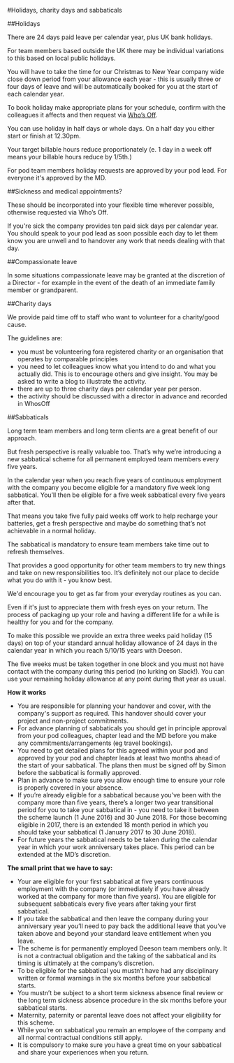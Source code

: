 #Holidays, charity days and sabbaticals

##Holidays

There are 24 days paid leave per calendar year, plus UK bank holidays. 

For team members based outside the UK there may be individual variations to this based on local public holidays.

You will have to take the time for our Christmas to New Year company wide close down period from your allowance each year - this is usually three or four days of leave and will be automatically booked for you at the start of each calendar year.

To book holiday make appropriate plans for your schedule, confirm with the colleagues it affects and then request via [Who’s Off](http://www.whosoff.com).

You can use holiday in half days or whole days. On a half day you either start or finish at 12.30pm.

Your target billable hours reduce proportionately (e. 1 day in a week off means your billable hours reduce by 1/5th.)

For pod team members holiday requests are approved by your pod lead. For everyone it's approved by the MD.

##Sickness and medical appointments?

These should be incorporated into your flexible time wherever possible, otherwise requested via Who’s Off.

If you're sick the company provides ten paid sick days per calendar year. You should speak to your pod lead as soon possible each day to let them know you are unwell and to handover any work that needs dealing with that day.

##Compassionate leave

In some situations compassionate leave may be granted at the discretion of a Director -  for example in the event of the death of an immediate family member or grandparent.

##Charity days

We provide paid time off to staff who want to volunteer for a charity/good cause.

The guidelines are:

- you must be volunteering fora registered charity or an organisation that operates by comparable principles
- you need to let colleagues know what you intend to do and what you actually did. This is to encourage others and give insight. You may be asked to write a blog to illustrate the activity.
- there are up to three charity days per calendar year per person.
- the activity should be discussed with a director in advance and recorded in WhosOff

##Sabbaticals

Long term team members and long term clients are a great benefit of our approach. 

But fresh perspective is really valuable too. That’s why we’re introducing a new sabbatical scheme for all permanent employed team members every five years.

In the calendar year when you reach five years of continuous employment with the company you become eligible for a mandatory five week long sabbatical. You’ll then be eligible for a five week sabbatical every five years after that.

That means you take five fully paid weeks off work to help recharge your batteries, get a fresh perspective and maybe do something that’s not achievable in a normal holiday.

The sabbatical is mandatory to ensure team members take time out to refresh themselves. 

That provides a good opportunity for other team members to try new things and take on new responsibilities too. It’s definitely not our place to decide what you do with it - you know best.

We'd encourage you to get as far from your everyday routines as you can. 

Even if it's just to appreciate them with fresh eyes on your return. The process of packaging up your role and having a different life for a while is healthy for you and for the company.

To make this possible we provide  an extra three weeks paid holiday (15 days) on top of your standard annual holiday allowance of 24 days in the calendar year in which you reach 5/10/15 years with Deeson.

The five weeks must be taken together in one block and you must not have contact with the company during this period (no lurking on Slack!). You can use your remaining holiday allowance at any point during that year as usual.

**How it works**

- You are responsible for planning your handover and cover, with the company's support as required. This handover should cover your project and non-project commitments.
- For advance planning of sabbaticals you should get in principle approval from your pod colleagues, chapter lead and the MD before you make any commitments/arrangements (eg travel bookings). 
- You need to get detailed plans for this agreed within your pod and approved by your pod and chapter leads at least two months ahead of the start of your sabbatical. The plans then must be signed off by Simon before the sabbatical is formally approved.
- Plan in advance to make sure you allow enough time to ensure your role is properly covered in your absence. 
- If you’re already eligible for a sabbatical because you’ve been with the company more than five years, there’s a longer two year transitional period for you to take your sabbatical in - you need to take it between the scheme launch (1 June 2016) and 30 June 2018. For those becoming eligible in 2017, there is an extended 18 month period in which you should take your sabbatical (1 January 2017 to 30 June 2018).
- For future years the sabbatical needs to be taken during the calendar year in which your work anniversary takes place. This period can be extended at the MD’s discretion.

**The small print that we have to say:**

- Your are eligible for your first sabbatical at five years continuous employment with the company (or immediately if you have already worked at the company for more than five years). You are eligible for subsequent sabbaticals every five years after taking your first sabbatical.
- If you take the sabbatical and then leave the company during your anniversary year you’ll need to pay back the additional leave that you’ve taken above and beyond your standard leave entitlement when you leave.
- The scheme is for permanently employed Deeson team members only. It is not a contractual obligation and the taking of the sabbatical and its timing is ultimately at the company’s discretion. 
- To be eligible for the sabbatical you mustn’t have had any disciplinary written or formal warnings in the six months before your sabbatical starts.
- You mustn’t be subject to a short term sickness absence final review or the long term sickness absence procedure in the six months before your sabbatical starts.
- Maternity, paternity or parental leave does not affect your eligibility for this scheme.
- While you’re on sabbatical you remain an employee of the company and all normal contractual conditions still apply.
- It is compulsory to make sure you have a great time on your sabbatical and share your experiences when you return.

